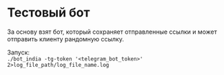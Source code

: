 # Тестовый бот

За основу взят бот, который сохраняет отправленные ссылки и может отправить клиенту рандомную ссылку.

Запуск:\
`./bot_india -tg-token '<telegram_bot_token>' 2>log_file_path/log_file_name.log`